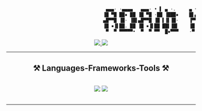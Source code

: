 ```sh

                                     ▄▄▄· ·▄▄▄▄   ▄▄▄· • ▌ ▄ ·.     ▄ •▄       ▄▄▌ ▐ ▄▌
                                    ▐█ ▀█ ██▪ ██ ▐█ ▀█ ·██ ▐███▪    █▌▄▌▪▪     ██· █▌▐█
                                    ▄█▀▀█ ▐█· ▐█▌▄█▀▀█ ▐█ ▌▐▌▐█·    ▐▀▀▄· ▄█▀▄ ██▪▐█▐▐▌
                                    ▐█ ▪▐▌██. ██ ▐█ ▪▐▌██ ██▌▐█▌    ▐█.█▌▐█▌.▐▌▐█▌██▐█▌
                                     ▀  ▀ ▀▀▀▀▀•  ▀  ▀ ▀▀  █▪▀▀▀    ·▀  ▀ ▀█▄▀▪ ▀▀▀▀ ▀▪
```
<div align="center"> 
  <a href="mailto:adamkowco@gmail.com">
    <img src="https://img.shields.io/badge/Gmail-333333?style=for-the-badge&logo=gmail&logoColor=red" />
  </a>
  <a href="https://linkedin.com/in/adamkow8" target="_blank">
    <img src="https://img.shields.io/badge/LinkedIn-0077B5?style=for-the-badge&logo=linkedin&logoColor=white" target="_blank" />
  </a>
</div>

 <hr/>
 
<h2 align="center">⚒️ Languages-Frameworks-Tools ⚒️</h2>
<br/>
<div align="center">
    <img src="https://skillicons.dev/icons?i=react,html,css,vscode,github,figma,git" />
    <img src="https://skillicons.dev/icons?i=nodejs,python,javascript,express,firebase,psql" /><br>
</div>

<br/>
<hr/>
